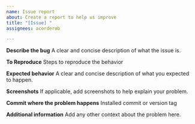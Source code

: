 ```yaml
---
name: Issue report
about: Create a report to help us improve
title: "[Issue] "
assignees: acorderob

---
```


**Describe the bug**
A clear and concise description of what the issue is.

**To Reproduce**
Steps to reproduce the behavior

**Expected behavior**
A clear and concise description of what you expected to happen.

**Screenshots**
If applicable, add screenshots to help explain your problem.

**Commit where the problem happens**
Installed commit or version tag

**Additional information**
Add any other context about the problem here.
